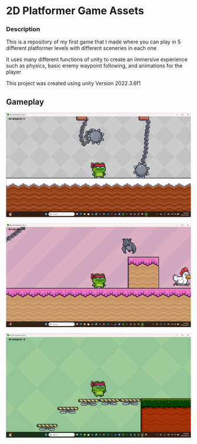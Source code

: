 # 2D Platformer Game Assets
### Description
This is a repository of my first game that I made where you can play in 5 different platformer levels with different sceneries in each one

It uses many different functions of unity to create an immersive experience such as physics, basic enemy waypoint following, and animations for the player

This project was created using unity Version 2022.3.6f1

## Gameplay
![2D Platformer Gameplay](Screenshots/2D_Platformer_Game_lvl3.png)

![2D Platformer Gameplay](Screenshots/2D_Platformer_Game_lvl4.png)

![2D Platformer Gameplay](Screenshots/2D_Platformer_Game_lvl5.png)





